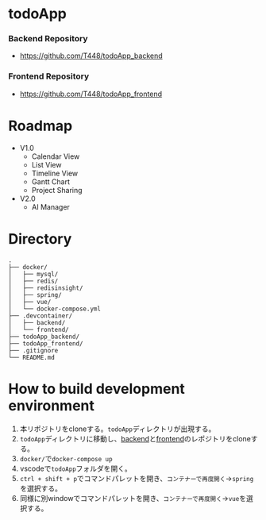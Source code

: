 # todoApp
### Backend Repository
- https://github.com/T448/todoApp_backend

### Frontend Repository
- https://github.com/T448/todoApp_frontend

# Roadmap
- V1.0 
    - Calendar View
    - List View
    - Timeline View
    - Gantt Chart
    - Project Sharing
- V2.0
    - AI Manager

# Directory
```
.
├── docker/
│   ├── mysql/
│   ├── redis/
│   ├── redisinsight/
│   ├── spring/
│   ├── vue/
│   └── docker-compose.yml
├── .devcontainer/
│   ├── backend/
│   └── frontend/
├── todoApp_backend/
├── todoApp_frontend/
├── .gitignore
└── README.md

```

# How to build development  environment
1. 本リポジトリをcloneする。`todoApp`ディレクトリが出現する。
2. `todoApp`ディレクトリに移動し、[backend](https://github.com/T448/todoApp_backend)と[frontend](https://github.com/T448/todoApp_frontend)のレポジトリをcloneする。
3. `docker/`で`docker-compose up`
4. vscodeで`todoApp`フォルダを開く。
5. `ctrl + shift + p`でコマンドパレットを開き、`コンテナーで再度開く`→`spring`を選択する。
6. 同様に別windowでコマンドパレットを開き、`コンテナーで再度開く`→`vue`を選択する。